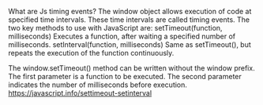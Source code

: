 What are Js timing events?
The window object allows execution of code at specified time intervals.
These time intervals are called timing events.
The two key methods to use with JavaScript are:
setTimeout(function, milliseconds)
Executes a function, after waiting a specified number of milliseconds.
setInterval(function, milliseconds)
Same as setTimeout(), but repeats the execution of the function continuously.

The window.setTimeout() method can be written without the window prefix.
The first parameter is a function to be executed.
The second parameter indicates the number of milliseconds before execution.
https://javascript.info/settimeout-setinterval
